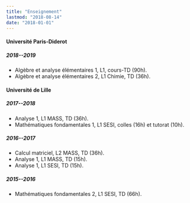 ```yaml
---
title: "Enseignement"
lastmod: "2018-08-14"
date: "2018-01-01"
---
```


#### Université Paris-Diderot

##### 2018--2019

* Algèbre et analyse élémentaires 1, L1, cours-TD (90h).
* Algèbre et analyse élémentaires 2, L1 Chimie, TD (36h).

#### Université de Lille

##### 2017--2018

* Analyse 1, L1 MASS, TD (36h).
* Mathématiques fondamentales 1, L1 SESI, colles (16h) et tutorat (10h).

##### 2016--2017

* Calcul matriciel, L2 MASS, TD (36h).
* Analyse 1, L1 MASS, TD (15h).
* Analyse 1, L1 SESI, TD  (15h).

##### 2015--2016

* Mathématiques fondamentales 2, L1 SESI, TD (66h).
